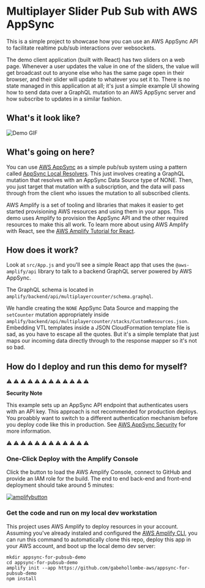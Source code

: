 # Multiplayer Slider Pub Sub with AWS AppSync

This is a simple project to showcase how you can use an AWS AppSync API to facilitate realtime pub/sub interactions over websockets.

The demo client application (built with React) has two sliders on a web page. Whenever a user updates the value in one of the sliders, the value will get broadcast out to anyone else who has the same page open in their browser, and their slider will update to whatever you set it to. There is no state managed in this application at all; it's just a simple example UI showing how to send data over a GraphQL mutation to an AWS AppSync server and how subscribe to updates in a similar fashion.

## What's it look like?

![Demo GIF](https://raw.githubusercontent.com/gabehollombe-aws/appsync-for-pubsub-demo/gh-pages/docs/MultiplayerSlidersDemo.gif)

## What's going on here?

You can use [AWS AppSync](https://aws.amazon.com/appsync/) as a simple pub/sub system using a pattern called [AppSync Local Resolvers](https://docs.aws.amazon.com/appsync/latest/devguide/tutorial-local-resolvers.html).  This just involves creating a GraphQL mutation that resolves with an AppSync Data Source type of NONE.  Then, you just target that mutation with a subscription, and the data will pass through from the client who issues the mutation to all subscribed clients.

AWS Amplify is a set of tooling and libraries that makes it easier to get started provisioning AWS resources and using them in your apps. This demo uses Amplify to provision the AppSync API and the other required resources to make this all work. To learn more about using AWS Amplify with React, see the [AWS Amplify Tutorial for React](https://docs.amplify.aws/start/q/integration/react).

## How does it work?

Look at `src/App.js` and you'll see a simple React app that uses the `@aws-amplify/api` library to talk to a backend GraphQL server powered by AWS AppSync.

The GraphQL schema is located in `amplify/backend/api/multiplayercounter/schema.graphql`.

We handle creating the `NONE` AppSync Data Source and mapping the `setCounter` mutation appropriately inside `amplify/backend/api/multiplayercounter/stacks/CustomResources.json`. Embedding VTL templates inside a JSON CloudFormation template file is sad, as you have to escape all the quotes. But it's a simple template that just maps our incoming data directly through to the response mapper so it's not so bad.

## How do I deploy and run this demo for myself?

:warning: :warning: :warning: :warning: :warning: :warning: :warning: :warning: :warning: :warning: :warning: :warning:

**Security Note**

This example sets up an AppSync API endpoint that authenticates users with an API key. This approach is not recommended for production deploys. You proabbly want to switch to a different authentication mechanism before you deploy code like this in production. See [AWS AppSync Security](https://docs.aws.amazon.com/appsync/latest/devguide/security.html) for more information.

:warning: :warning: :warning: :warning: :warning: :warning: :warning: :warning: :warning: :warning: :warning: :warning:

### One-Click Deploy with the Amplify Console

Click the button to load the AWS Amplify Console, connect to GitHub and provide an IAM role for the build. The end to end back-end and front-end deployment should take around 5 minutes:

[![amplifybutton](https://oneclick.amplifyapp.com/button.svg)](https://console.aws.amazon.com/amplify/home#/deploy?repo=https://github.com/gabehollombe-aws/appsync-for-pubsub-demo)

### Get the code and run on my local dev workstation

This project uses AWS Amplify to deploy resources in your account. Assuming you've already instaled and configured the [AWS Amplify CLI](https://docs.amplify.aws/cli), you can run this command to automatically clone this repo, deploy this app in your AWS account, and boot up the local demo dev server:

```
mkdir appsync-for-pubsub-demo
cd appsync-for-pubsub-demo
amplify init --app https://github.com/gabehollombe-aws/appsync-for-pubsub-demo
npm install 
```
